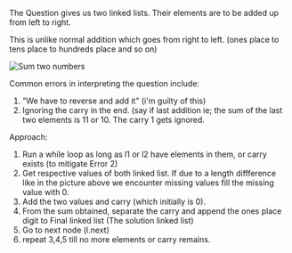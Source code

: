 The Question gives us two linked lists. Their elements are to be added up from left to right.

This is unlike normal addition which goes from right to left. (ones place to tens place to hundreds place and so on) 

![Sum two numbers](https://github.com/user-attachments/assets/bf5923a9-2475-465b-9a83-29a8585ab6c7)

Common errors in interpreting the question include: 
1. "We have to reverse and add it" (i'm guilty of this)
2. Ignoring the carry in the end. (say if last addition ie; the sum of the last two elements is 11 or 10. The carry 1 gets ignored.

Approach: 
1. Run a while loop as long as l1 or l2 have elements in them, or carry exists (to mitigate Error 2)
2. Get respective values of both linked list. If due to a length diffference like in the picture above we encounter missing values fill the missing value with 0.
3. Add the two values and carry (which initially is 0). 
4. From the sum obtained, separate the carry and append the ones place digit to Final linked list (The solution linked list)
5. Go to next node (l.next)
6. repeat 3,4,5 till no more elements or carry remains. 
